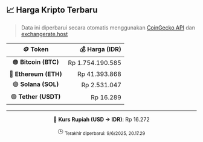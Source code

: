 

<!-- HARGA_KRIPTO -->
## 📈 Harga Kripto Terbaru

> Data ini diperbarui secara otomatis menggunakan [CoinGecko API](https://www.coingecko.com/) dan [exchangerate.host](https://exchangerate.host/)

<div align="center">

| 🪙 Token | 💰 Harga (IDR) |
|:------:|---------------:|
| 🟠 **Bitcoin (BTC)**   | Rp 1.754.190.585 |
| 🔵 **Ethereum (ETH)**  | Rp 41.393.868 |
| 🟣 **Solana (SOL)**    | Rp 2.531.047 |
| 🟢 **Tether (USDT)**   | Rp 16.289 |

---

💱 **Kurs Rupiah (USD → IDR)**: Rp 16.272

🕒 <sub>Terakhir diperbarui: 9/6/2025, 20.17.29</sub>

</div>
<!-- /HARGA_KRIPTO -->